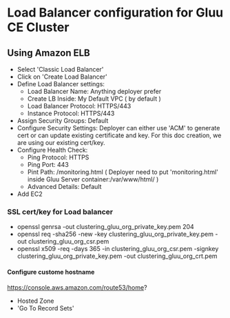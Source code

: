 # Load Balancer configuration for Gluu CE Cluster

## Using Amazon ELB

  - Select 'Classic Load Balancer'
  - Click on 'Create Load Balancer'
  - Define Load Balancer settings: 
     - Load Balancer Name: Anything deployer prefer
     - Create LB Inside: My Default VPC ( by default )
     - Load Balancer Protocol: HTTPS/443 
     - Instance Protocol: HTTPS/443
  - Assign Security Groups: Default
  - Configure Security Settings: Deployer can either use 'ACM' to generate cert or can update existing certificate and key. For this doc creation, we are using our existing cert/key. 
  - Configure Health Check: 
     - Ping Protocol: HTTPS
     - Ping Port: 443
     - Pint Path: /monitoring.html ( Deployer need to put 'monitoring.html' inside Gluu Server container:/var/www/html/ )
     - Advanced Details: Default
  - Add EC2 

### SSL cert/key for Load balancer

-  openssl genrsa -out clustering_gluu_org_private_key.pem 204
- openssl req -sha256 -new -key clustering_gluu_org_private_key.pem -out clustering_gluu_org_csr.pem
- openssl x509 -req -days 365 -in clustering_gluu_org_csr.pem -signkey clustering_gluu_org_private_key.pem -out clustering_gluu_org_crt.pem


#### Configure custome hostname

https://console.aws.amazon.com/route53/home?

 - Hosted Zone
 - 'Go To Record Sets'
